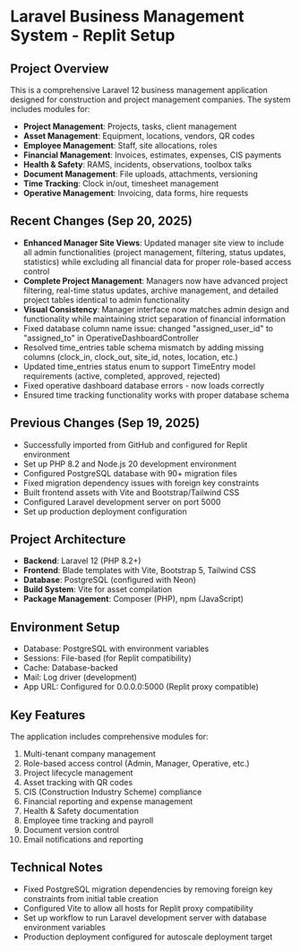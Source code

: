 # Laravel Business Management System - Replit Setup

## Project Overview
This is a comprehensive Laravel 12 business management application designed for construction and project management companies. The system includes modules for:

- **Project Management**: Projects, tasks, client management
- **Asset Management**: Equipment, locations, vendors, QR codes
- **Employee Management**: Staff, site allocations, roles
- **Financial Management**: Invoices, estimates, expenses, CIS payments
- **Health & Safety**: RAMS, incidents, observations, toolbox talks
- **Document Management**: File uploads, attachments, versioning
- **Time Tracking**: Clock in/out, timesheet management
- **Operative Management**: Invoicing, data forms, hire requests

## Recent Changes (Sep 20, 2025)
- **Enhanced Manager Site Views**: Updated manager site view to include all admin functionalities (project management, filtering, status updates, statistics) while excluding all financial data for proper role-based access control
- **Complete Project Management**: Managers now have advanced project filtering, real-time status updates, archive management, and detailed project tables identical to admin functionality
- **Visual Consistency**: Manager interface now matches admin design and functionality while maintaining strict separation of financial information
- Fixed database column name issue: changed "assigned_user_id" to "assigned_to" in OperativeDashboardController
- Resolved time_entries table schema mismatch by adding missing columns (clock_in, clock_out, site_id, notes, location, etc.)
- Updated time_entries status enum to support TimeEntry model requirements (active, completed, approved, rejected)
- Fixed operative dashboard database errors - now loads correctly
- Ensured time tracking functionality works with proper database schema

## Previous Changes (Sep 19, 2025)
- Successfully imported from GitHub and configured for Replit environment
- Set up PHP 8.2 and Node.js 20 development environment
- Configured PostgreSQL database with 90+ migration files
- Fixed migration dependency issues with foreign key constraints
- Built frontend assets with Vite and Bootstrap/Tailwind CSS
- Configured Laravel development server on port 5000
- Set up production deployment configuration

## Project Architecture
- **Backend**: Laravel 12 (PHP 8.2+)
- **Frontend**: Blade templates with Vite, Bootstrap 5, Tailwind CSS
- **Database**: PostgreSQL (configured with Neon)
- **Build System**: Vite for asset compilation
- **Package Management**: Composer (PHP), npm (JavaScript)

## Environment Setup
- Database: PostgreSQL with environment variables
- Sessions: File-based (for Replit compatibility)
- Cache: Database-backed
- Mail: Log driver (development)
- App URL: Configured for 0.0.0.0:5000 (Replit proxy compatible)

## Key Features
The application includes comprehensive modules for:
1. Multi-tenant company management
2. Role-based access control (Admin, Manager, Operative, etc.)
3. Project lifecycle management
4. Asset tracking with QR codes
5. CIS (Construction Industry Scheme) compliance
6. Financial reporting and expense management
7. Health & Safety documentation
8. Employee time tracking and payroll
9. Document version control
10. Email notifications and reporting

## Technical Notes
- Fixed PostgreSQL migration dependencies by removing foreign key constraints from initial table creation
- Configured Vite to allow all hosts for Replit proxy compatibility
- Set up workflow to run Laravel development server with database environment variables
- Production deployment configured for autoscale deployment target